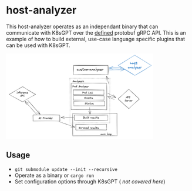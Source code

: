 # host-analyzer

This host-analyzer operates as an independant binary that can communicate with K8sGPT over the [defined](https://github.com/k8sgpt-ai/schemas.git) protobuf gRPC API.
This is an example of how to build external, use-case language specific plugins that can be used with K8sGPT.

<img src=./images/diagram.png width="400px;" />

## Usage

- `git submodule update --init --recursive`
- Operate as a binary or `cargo run`
- Set configuration options through K8sGPT ( _not covered here_)
